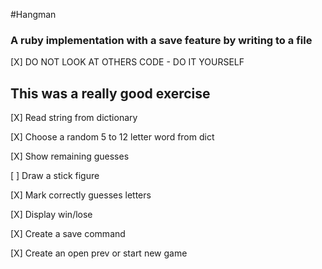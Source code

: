 #Hangman
### A ruby implementation with a save feature by writing to a file

[X] DO NOT LOOK AT OTHERS CODE - DO IT YOURSELF
## This was a really good exercise

[X] Read string from dictionary

[X] Choose a random 5 to 12 letter word from dict

[X] Show remaining guesses

[ ] Draw a stick figure

[X] Mark correctly guesses letters

[X] Display win/lose

[X] Create a save command

[X] Create an open prev or start new game